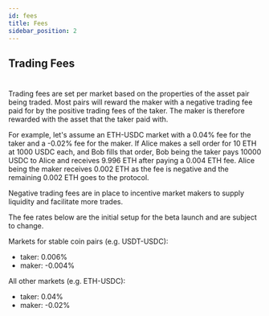 ```yaml
---
id: fees
title: Fees
sidebar_position: 2
---
```


## Trading Fees

# 

Trading fees are set per market based on the properties of the asset pair being traded.
Most pairs will reward the maker with a negative trading fee paid for by the positive trading fees of the taker.
The maker is therefore rewarded with the asset that the taker paid with.

For example, let's assume an ETH-USDC market with a 0.04% fee for the taker and a -0.02% fee for the maker.
If Alice makes a sell order for 10 ETH at 1000 USDC each, and Bob fills that order,
Bob being the taker pays 10000 USDC to Alice and receives 9.996 ETH after paying a 0.004 ETH fee.
Alice being the maker receives 0.002 ETH as the fee is negative and the remaining 0.002 ETH goes to the protocol.

Negative trading fees are in place to incentive market makers to supply liquidity and facilitate more trades.

The fee rates below are the initial setup for the beta launch and are subject to change.

Markets for stable coin pairs (e.g. USDT-USDC):
- taker: 0.006%
- maker: -0.004%

All other markets (e.g. ETH-USDC):
- taker: 0.04%
- maker: -0.02%
